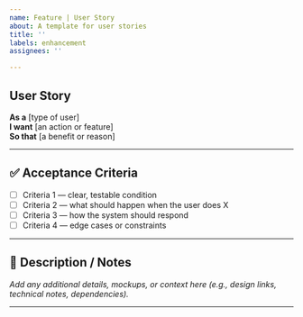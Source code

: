 ```yaml
---
name: Feature | User Story
about: A template for user stories
title: ''
labels: enhancement
assignees: ''

---
```


## User Story

**As a** [type of user]  
**I want** [an action or feature]  
**So that** [a benefit or reason]

---

## ✅ Acceptance Criteria

- [ ] Criteria 1 — clear, testable condition
- [ ] Criteria 2 — what should happen when the user does X
- [ ] Criteria 3 — how the system should respond
- [ ] Criteria 4 — edge cases or constraints

---

## 🧾 Description / Notes

_Add any additional details, mockups, or context here (e.g., design links, technical notes, dependencies)._  

---
